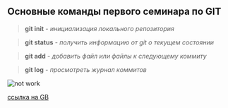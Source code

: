 ## Основные команды первого семинара по GIT ##

> **git init** - *инициализация локального репозитория*

> **git status** - *получить информацию от git о текущем состоянии*

> **git add** - *добавить файл или файлы к следующему коммиту*

> **git log** - *просмотреть журнал коммитов*

![not work](https://klike.net/uploads/posts/2022-08/1660112003_39.jpg)

[ссылка на GB](https://gb.ru/)
